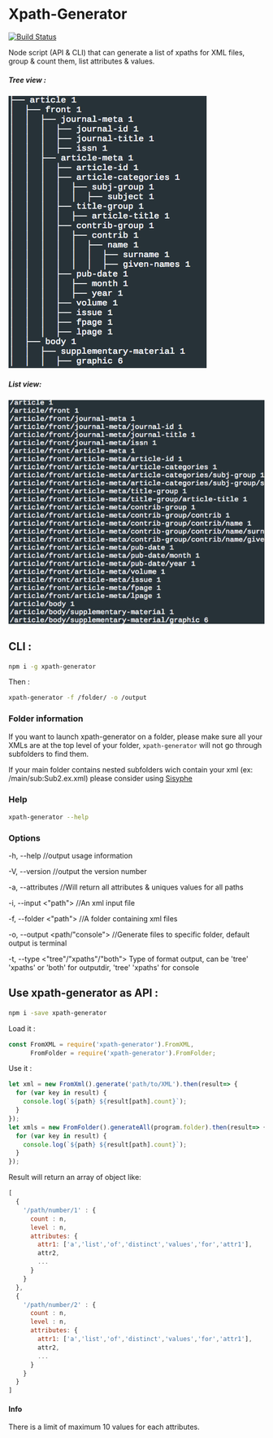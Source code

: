 Xpath-Generator
=====

[![Build Status](https://travis-ci.org/Inist-CNRS/xpath-generator.svg?branch=master)](https://travis-ci.org/Inist-CNRS/xpath-generator)

Node script (API & CLI) that can generate a list of xpaths for XML files, group & count them, list attributes & values.

##### Tree view :
![Xpath-Tree](https://raw.githubusercontent.com/inist-CNRS/xpath-generator/master/xpath-tree-console.png)

##### List view:
![Xpath-List](https://raw.githubusercontent.com/inist-CNRS/xpath-generator/master/xpath-xpaths.png)

## CLI :
```sh
npm i -g xpath-generator
```

Then : 
```sh
xpath-generator -f /folder/ -o /output
```

### Folder information

If you want to launch xpath-generator on a folder, please make sure all your XMLs are at the top level of your folder, `xpath-generator` will not go through subfolders to find them.

If your main folder contains nested subfolders wich contain your xml (ex: /main/sub:Sub2.ex.xml) please consider using [Sisyphe](https://github.com/istex/sisyphe)

### Help
```sh
xpath-generator --help
```

### Options

  -h, --help                     //output usage information
  
  -V, --version                  //output the version number
  
  -a, --attributes               //Will return all attributes & uniques values for all paths
  
  -i, --input <"path">             //An xml input file
  
  -f, --folder <"path">            //A folder containing xml files
  
  -o, --output <path/"console">            //Generate files to specific folder, default output is terminal
  
  -t, --type <"tree"/"xpaths"/"both">  Type of format output, can be 'tree' 'xpaths' or 'both' for outputdir, 'tree' 'xpaths' for console


## Use xpath-generator as API :

```sh
npm i -save xpath-generator
```

Load it :

```js
const FromXML = require('xpath-generator').FromXML,
      FromFolder = require('xpath-generator').FromFolder;
```

Use it :
```js
let xml = new FromXml().generate('path/to/XML').then(result=> {
  for (var key in result) {
    console.log(`${path} ${result[path].count}`);
  }
});
let xmls = new FromFolder().generateAll(program.folder).then(result=> {
  for (var key in result) {
    console.log(`${path} ${result[path].count}`);
  }
});
```

Result will return an array of object like: 

```js
[
  {
    '/path/number/1' : {
      count : n,
      level : n,
      attributes: {
        attr1: ['a','list','of','distinct','values','for','attr1'],
        attr2,
        ...
      }
    }
  },
  {
    '/path/number/2' : {
      count : n,
      level : n,
      attributes: {
        attr1: ['a','list','of','distinct','values','for','attr1'],
        attr2,
        ...
      }
    }
  }
]
```

#### Info
There is a limit of maximum 10 values for each attributes.
